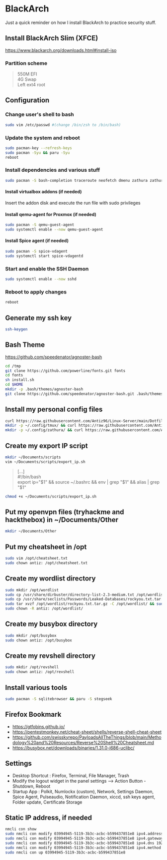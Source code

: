 # BlackArch

Just a quick reminder on how I install BlackArch to practice security stuff.

## Install BlackArch Slim (XFCE)

<https://www.blackarch.org/downloads.html#install-iso>

### Partition scheme

> 550M EFI  
> 4G Swap  
> Left ext4 root

## Configuration

### Change user's shell to bash

```bash
sudo vim /etc/passwd #(change /bin/zsh to /bin/bash)
```

### Update the system and reboot

```bash
sudo pacman-key --refresh-keys
sudo pacman -Syu && paru -Syu
reboot
```

### Install dependencies and various stuff

```bash
sudo pacman -S bash-completion traceroute neofetch dmenu zathura zathura-pdf-poppler numlockx
```

#### Install virtualbox addons (if needed)

Insert the addon disk and execute the run file with sudo privileges

#### Install qemu-agent for Proxmox (if needed)

```bash
sudo pacman -S qemu-guest-agent
sudo systemctl enable --now qemu-guest-agent
```

#### Install Spice agent (if needed)

```bash
sudo pacman -S spice-vdagent
sudo systemctl start spice-vdagentd
```

### Start and enable the SSH Daemon

```bash
sudo systemctl enable --now sshd
```

### Reboot to apply changes

```bash
reboot
```

## Generate my ssh key

```bash
ssh-keygen
```

## Bash Theme

<https://github.com/speedenator/agnoster-bash>

```bash
cd /tmp
git clone https://github.com/powerline/fonts.git fonts
cd fonts
sh install.sh
cd $HOME
mkdir -p .bash/themes/agnoster-bash
git clone https://github.com/speedenator/agnoster-bash.git .bash/themes/agnoster-bash
```

## Install my personal config files

```bash
curl https://raw.githubusercontent.com/Antiz96/Linux-Server/main/Dotfiles/Bashrc/BlackArch -o ~/.bashrc
mkdir -p ~/.config/tmux/ && curl https://raw.githubusercontent.com/Antiz96/Linux-Desktop/main/Dotfiles/General/tmux.conf -o ~/.config/tmux/tmux.conf
mkdir -p ~/.config/zathura/ && curl https://raw.githubusercontent.com/Antiz96/Linux-Customisation/main/Dotfiles/General/zathurarc -o ~/.config/zathura/zathurarc && xdg-mime default org.pwmt.zathura.desktop application/pdf
```

## Create my export IP script

```bash
mkdir ~/Documents/scripts
vim ~/Documents/scripts/export_ip.sh
```

> [...]  
> #!/bin/bash  
> export ip="$1" && source ~/.bashrc && env | grep "$1"  && alias | grep "$1"  

```bash
chmod +x ~/Documents/scripts/export_ip.sh
```

## Put my openvpn files (tryhackme and hackthebox) in ~/Documents/Other

```bash
mkdir ~/Documents/Other
```

## Put my cheatsheet in /opt

```bash
sudo vim /opt/cheatsheet.txt
sudo chown antiz: /opt/cheatsheet.txt
```

## Create my wordlist directory

```bash
sudo mkdir /opt/wordlist
sudo cp /usr/share/dirbuster/directory-list-2.3-medium.txt /opt/wordlist/
sudo cp /usr/share/seclists/Passwords/Leaked-Databases/rockyou.txt.tar.gz /opt/wordlist/
sudo tar xvzf /opt/wordlist/rockyou.txt.tar.gz -C /opt/wordlist/ && sudo rm /opt/wordlist/rockyou.txt.tar.gz
sudo chown -R antiz: /opt/wordlist/
```

## Create my busybox directory

```bash
sudo mkdir /opt/busybox
sudo chown antiz: /opt/busybox
```

## Create my revshell directory

```bash
sudo mkdir /opt/revshell
sudo chown antiz: /opt/revshell
```

## Install various tools

```bash
sudo pacman -S sqlitebrowser && paru -S stegseek
```

## Firefox Bookmark

- <https://gtfobins.github.io/>
- <https://pentestmonkey.net/cheat-sheet/shells/reverse-shell-cheat-sheet>
- <https://github.com/swisskyrepo/PayloadsAllTheThings/blob/main/Methodology%20and%20Resources/Reverse%20Shell%20Cheatsheet.md>
- <https://busybox.net/downloads/binaries/1.31.0-i686-uclibc/>

## Settings

- Desktop Shortcut : Firefox, Terminal, File Manager, Trash
- Modify the logout widget in the panel settings --> Action Button - Shutdown, Reboot
- Startup App : Polkit, Numlockx (custom), Network, Settings Daemon, Spice Agent, Pulseaudio, Notification Daemon, xiccd, ssh keys agent, Folder update, Certificate Storage

## Static IP address, if needed

```bash
nmcli con show
sudo nmcli con modify 03994945-5119-3b3c-acbc-b599437851e8 ipv4.addresses 192.168.1.101/24
sudo nmcli con modify 03994945-5119-3b3c-acbc-b599437851e8 ipv4.gateway 192.168.1.254
sudo nmcli con modify 03994945-5119-3b3c-acbc-b599437851e8 ipv4.dns 192.168.1.1
sudo nmcli con modify 03994945-5119-3b3c-acbc-b599437851e8 ipv4.method manual
sudo nmcli con up 03994945-5119-3b3c-acbc-b599437851e8
```
